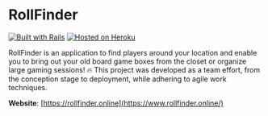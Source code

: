 # RollFinder

[![Built with Rails](https://img.shields.io/badge/Built%20with-Rails-red?style=for-the-badge&logo=ruby-on-rails)](https://rubyonrails.org/)
[![Hosted on Heroku](https://img.shields.io/badge/Hosted%20on-Heroku%20-purple?style=for-the-badge&logo=heroku)](https://www.heroku.com/what)

RollFinder is an application to find players around your location and enable you to bring out your old board game boxes from the closet or organize large gaming sessions! 🔥
This project was developed as a team effort, from the conception stage to deployment, while adhering to agile work techniques.

**Website**: [https://rollfinder.online](https://www.rollfinder.online/)
